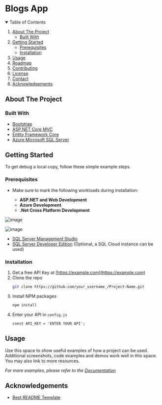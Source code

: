 # Blogs App

<details open="open">
  <summary>Table of Contents</summary>
  <ol>
    <li>
      <a href="#about-the-project">About The Project</a>
      <ul>
        <li><a href="#built-with">Built With</a></li>
      </ul>
    </li>
    <li>
      <a href="#getting-started">Getting Started</a>
      <ul>
        <li><a href="#prerequisites">Prerequisites</a></li>
        <li><a href="#installation">Installation</a></li>
      </ul>
    </li>
    <li><a href="#usage">Usage</a></li>
    <li><a href="#roadmap">Roadmap</a></li>
    <li><a href="#contributing">Contributing</a></li>
    <li><a href="#license">License</a></li>
    <li><a href="#contact">Contact</a></li>
    <li><a href="#acknowledgements">Acknowledgements</a></li>
  </ol>
</details>



<!-- ABOUT THE PROJECT -->
## About The Project

### Built With

* [Bootstrap](https://getbootstrap.com)
* [ASP.NET Core MVC](https://docs.microsoft.com/en-us/aspnet/core/mvc/overview?view=aspnetcore-5.0)
* [Entity Framework Core](https://docs.microsoft.com/en-us/ef/core/)
* [Azure Microsoft SQL Server](https://azure.microsoft.com/en-us/services/sql-database/campaign)



<!-- GETTING STARTED -->
## Getting Started

To get debug a local copy, follow these simple example steps.

### Prerequisites

* [Visual Studio 2019 16.10.2]: (https://visualstudio.microsoft.com/downloads/)
Make sure to mark the following workloads during installation:

    *  **ASP.NET and Web Development**
    *  **Azure Development**
    *  **.Net Cross Platform Development**

![image](https://user-images.githubusercontent.com/11657124/122759328-6c8f7880-d25f-11eb-91b0-8a223abd4e86.png)

![image](https://user-images.githubusercontent.com/11657124/122759402-8204a280-d25f-11eb-9112-4acbbb3aa562.png)

* [SQL Server Management Studio](https://docs.microsoft.com/en-us/sql/ssms/download-sql-server-management-studio-ssms?view=sql-server-ver15)
* [SQL Server Developer Edition](https://www.microsoft.com/en-us/sql-server/sql-server-downloads) (Optional, a SQL Cloud instance can be used)

### Installation

1. Get a free API Key at [https://example.com](https://example.com)
2. Clone the repo
   ```sh
   git clone https://github.com/your_username_/Project-Name.git
   ```
3. Install NPM packages
   ```sh
   npm install
   ```
4. Enter your API in `config.js`
   ```JS
   const API_KEY = 'ENTER YOUR API';
   ```



<!-- USAGE EXAMPLES -->
## Usage

Use this space to show useful examples of how a project can be used. Additional screenshots, code examples and demos work well in this space. You may also link to more resources.

_For more examples, please refer to the [Documentation](https://example.com)_

<!-- ACKNOWLEDGEMENTS -->
## Acknowledgements
* [Best README Template](https://github.com/othneildrew/Best-README-Template)
